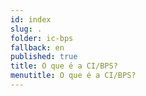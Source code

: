 ```yaml
---
id: index
slug: .
folder: ic-bps
fallback: en
published: true
title: O que é a CI/BPS?
menutitle: O que é a CI/BPS?
---
```

